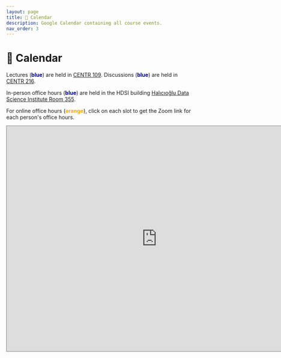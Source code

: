 ```yaml
---
layout: page
title: 📆 Calendar
description: Google Calendar containing all course events.
nav_order: 3
---
```


# 📆 Calendar
<!--
{: .note }
**Page under construction!**
-->

Lectures (<span style="color:#00008B"><b>blue</b></span>) are held in [CENTR 109](https://maps.app.goo.gl/khrN9ekr5LCGdCdM7). 
Discussions (<span style="color:#00008B"><b>blue</b></span>) are held in [CENTR 216](https://map.concept3d.com/?id=1005#!m/163044?share).

In-person office hours (<span style="color:#00008B"><b>blue</b></span>) are
held in the HDSI building [Halıcıoğlu Data Science Institute Room 355](https://www.google.com/maps/place/Hal%C4%B1c%C4%B1o%C4%9Flu+Data+Science+Institute/@32.8805676,-117.2363991,17z/data=!3m2!4b1!5s0x80dc06c1dfc237df:0x2baefc1d5cbb43f3!4m6!3m5!1s0x80dc06c1fb192bcb:0x94d4894527b99b21!8m2!3d32.8805631!4d-117.2338242!16s%2Fg%2F11f4_xtk0f?entry=ttu).

For online office hours (<span style="color:#FFA500"><b>orange</b></span>), click on each slot to get the Zoom link for each person's office hours.

<iframe src="https://calendar.google.com/calendar/embed?height=600&wkst=1&ctz=America%2FLos_Angeles&showPrint=0&showTitle=0&src=Y19kYjNlMDkxYWU3YmQzM2QxN2UzOTAxZjkwNzgyMzg0NGQ3NDk0YWIwN2RjNDFhOTVlOGVmYTEzMzAxYjNhMjQyQGdyb3VwLmNhbGVuZGFyLmdvb2dsZS5jb20&src=Y18xOTM2M2E1YWJmNWFlNzQ1NWU4NjViZmJiODg4YzI4YjY0ZWMwYzE4YmY5NTc3ZjMzNDU3MTcxYjM1NTQyODA5QGdyb3VwLmNhbGVuZGFyLmdvb2dsZS5jb20&color=%233F51B5&color=%23EF6C00" style="border:solid 1px #777" width="800" height="600" frameborder="0" scrolling="no"></iframe>